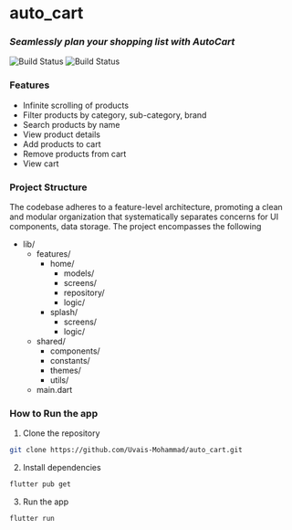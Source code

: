 # auto_cart

### _Seamlessly plan your shopping list with AutoCart_

![Build Status](https://img.shields.io/badge/Flutter-white.svg?logo=Flutter&logoColor=blue) ![Build Status](https://img.shields.io/badge/Riverpod-white.svg?logoColor=blue)

### Features

- Infinite scrolling of products
- Filter products by category, sub-category, brand
- Search products by name
- View product details
- Add products to cart
- Remove products from cart
- View cart

### Project Structure

The codebase adheres to a feature-level architecture, promoting a clean and modular organization that systematically separates concerns for UI components, data storage. The project encompasses the following

- lib/
  - features/
    - home/
      - models/
      - screens/
      - repository/
      - logic/
    - splash/
      - screens/
      - logic/
  - shared/
    - components/
    - constants/
    - themes/
    - utils/
  - main.dart

### How to Run the app

1. Clone the repository

```sh
git clone https://github.com/Uvais-Mohammad/auto_cart.git
```

2. Install dependencies

```sh
flutter pub get
```

3. Run the app

```sh
flutter run
```
